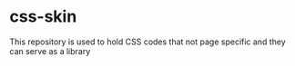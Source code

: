 # css-skin
This repository is used to hold CSS codes that not page specific and they can serve as a library
